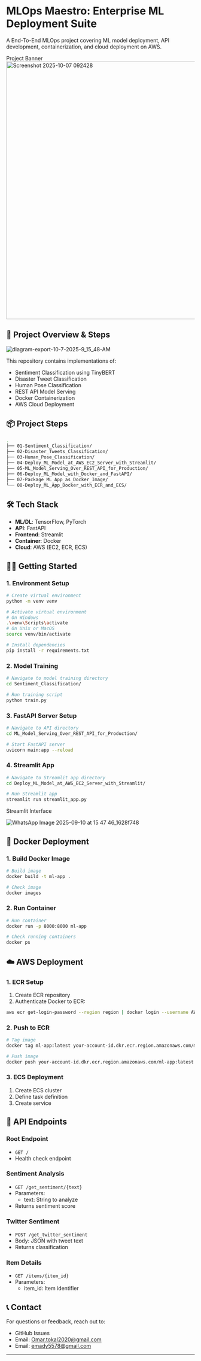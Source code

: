 ﻿# MLOps Maestro: Enterprise ML Deployment Suite


A End-To-End MLOps project covering ML model deployment, API development, containerization, and cloud deployment on AWS.

Project Banner
<img width="1005" height="689" alt="Screenshot 2025-10-07 092428" src="https://github.com/user-attachments/assets/fe8d7e3c-62e2-4383-8d5e-3e2e77b958bb" />


## 🚀 Project Overview & Steps

![diagram-export-10-7-2025-9_15_48-AM](https://github.com/user-attachments/assets/9d7545e5-dfc4-4d26-8cf8-14bcd86467db)


This repository contains implementations of:
- Sentiment Classification using TinyBERT
- Disaster Tweet Classification
- Human Pose Classification 
- REST API Model Serving
- Docker Containerization
- AWS Cloud Deployment

## 📦 Project Steps

```sh
.
├── 01-Sentiment_Classification/
├── 02-Disaster_Tweets_Classification/
├── 03-Human_Pose_Classification/
├── 04-Deploy_ML_Model_at_AWS_EC2_Server_with_Streamlit/
├── 05-ML_Model_Serving_Over_REST_API_for_Production/
├── 06-Deploy_ML_Model_with_Docker_and_FastAPI/
├── 07-Package_ML_App_as_Docker_Image/
└── 08-Deploy_ML_App_Docker_with_ECR_and_ECS/
```

## 🛠 Tech Stack

- **ML/DL**: TensorFlow, PyTorch 
- **API**: FastAPI
- **Frontend**: Streamlit
- **Container**: Docker
- **Cloud**: AWS (EC2, ECR, ECS)



## 🏃‍♂️ Getting Started

### 1. Environment Setup

```sh
# Create virtual environment
python -m venv venv

# Activate virtual environment
# On Windows
.\venv\Scripts\activate
# On Unix or MacOS
source venv/bin/activate

# Install dependencies
pip install -r requirements.txt
```



### 2. Model Training

```sh
# Navigate to model training directory
cd Sentiment_Classification/

# Run training script
python train.py
```




### 3. FastAPI Server Setup

```sh
# Navigate to API directory
cd ML_Model_Serving_Over_REST_API_for_Production/

# Start FastAPI server
uvicorn main:app --reload
```



### 4. Streamlit App

```sh
# Navigate to Streamlit app directory
cd Deploy_ML_Model_at_AWS_EC2_Server_with_Streamlit/

# Run Streamlit app
streamlit run streamlit_app.py
```

Streamlit Interface

![WhatsApp Image 2025-09-10 at 15 47 46_1628f748](https://github.com/user-attachments/assets/bee56aeb-8b96-4542-851d-46e0f28a41b1)


## 🐳 Docker Deployment

### 1. Build Docker Image

```sh
# Build image
docker build -t ml-app .

# Check image
docker images
```



### 2. Run Container

```sh
# Run container
docker run -p 8000:8000 ml-app

# Check running containers
docker ps
```


## ☁️ AWS Deployment

### 1. ECR Setup

1. Create ECR repository
2. Authenticate Docker to ECR:
```sh
aws ecr get-login-password --region region | docker login --username AWS --password-stdin your-account-id.dkr.ecr.region.amazonaws.com
```



### 2. Push to ECR

```sh
# Tag image
docker tag ml-app:latest your-account-id.dkr.ecr.region.amazonaws.com/ml-app:latest

# Push image
docker push your-account-id.dkr.ecr.region.amazonaws.com/ml-app:latest
```

### 3. ECS Deployment

1. Create ECS cluster
2. Define task definition
3. Create service


## 📝 API Endpoints

### Root Endpoint
- `GET /`
- Health check endpoint

### Sentiment Analysis
- `GET /get_sentiment/{text}`
- Parameters:
  - text: String to analyze
- Returns sentiment score



### Twitter Sentiment
- `POST /get_twitter_sentiment`
- Body: JSON with tweet text
- Returns classification

### Item Details
- `GET /items/{item_id}`
- Parameters:
  - item_id: Item identifier







## 📞 Contact

For questions or feedback, reach out to:
- GitHub Issues
- Email: Omar.tokal2020@gmail.com
- Email: emady5578@gmail.com

---







